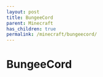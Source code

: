 ```yaml
---
layout: post
title: BungeeCord
parent: Minecraft
has_children: true
permalink: /minecraft/bungeecord/
---
```


# BungeeCord